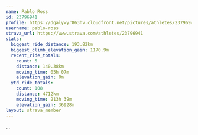 ```yaml
---
name: Pablo Ross
id: 23796941
profile: https://dgalywyr863hv.cloudfront.net/pictures/athletes/23796941/14615399/1/large.jpg
username: pablo-ross
strava_url: https://www.strava.com/athletes/23796941
stats:
  biggest_ride_distance: 193.82km
  biggest_climb_elevation_gain: 1170.9m
  recent_ride_totals:
    count: 5
    distance: 140.38km
    moving_time: 05h 07m
    elevation_gain: 0m
  ytd_ride_totals:
    count: 108
    distance: 4712km
    moving_time: 213h 39m
    elevation_gain: 36928m
layout: strava_member
--- 
```

...
